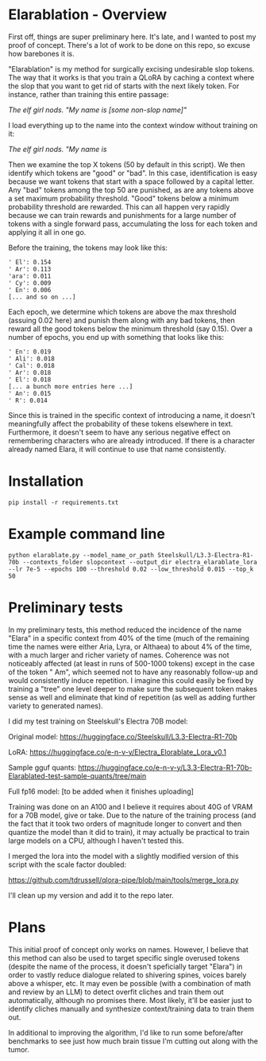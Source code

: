 # Elarablation - Overview
First off, things are super preliminary here.  It's late, and I wanted to post my proof of concept.  There's a lot of work to be done on this repo, so excuse how barebones it is.

"Elarablation" is my method for surgically excising undesirable slop tokens.  The way that it works is that you train a QLoRA by caching a context where the slop that you want to get rid of starts with the next likely token.  For instance, rather than training this entire passage:

*The elf girl nods. "My name is [some non-slop name]"*

I load everything up to the name into the context window without training on it:

*The elf girl nods. "My name is*

Then we examine the top X tokens (50 by default in this script).  We then identify which tokens are "good" or "bad".  In this case, identification is easy because we want tokens that start with a space followed by a capital letter.  Any "bad" tokens among the top 50 are punished, as are any tokens above a set maximum probability threshold.  "Good" tokens below a minimum probability threshold are rewarded.  This can all happen very rapidly because we can train rewards and punishments for a large number of tokens with a single forward pass, accumulating the loss for each token and applying it all in one go.

Before the training, the tokens may look like this:
  
    ' El': 0.154
    ' Ar': 0.113
    'ara': 0.011
    ' Cy': 0.009
    ' En': 0.006
    [... and so on ...]

Each epoch, we determine which tokens are above the max threshold (assuing 0.02 here) and punish them along with any bad tokens, then reward all the good tokens below the minimum threshold (say 0.15).  Over a number of epochs, you end up with something that looks like this:

    ' En': 0.019
    ' Ali': 0.018
    ' Cal': 0.018
    ' Ar': 0.018
    ' El': 0.018
    [... a bunch more entries here ...]
    ' An': 0.015
    ' R': 0.014

Since this is trained in the specific context of introducing a name, it doesn't meaningfully affect the probability of these tokens elsewhere in text.  Furthermore, it doesn't seem to have any serious negative effect on remembering characters who are already introduced.  If there is a character already named Elara, it will continue to use that name consistently.

# Installation

    pip install -r requirements.txt

# Example command line

    python elarablate.py --model_name_or_path Steelskull/L3.3-Electra-R1-70b --contexts_folder slopcontext --output_dir electra_elarablate_lora --lr 7e-5 --epochs 100 --threshold 0.02 --low_threshold 0.015 --top_k 50

# Preliminary tests

In my preliminary tests, this method reduced the incidence of the name "Elara" in a specific context from 40% of the time (much of the remaining time the names were either Aria, Lyra, or Althaea) to about 4% of the time, with a much larger and richer variety of names. Coherence was not noticeably affected (at least in runs of 500-1000 tokens) except in the case of the token " Am", which seemed not to have any reasonably follow-up and would consistently induce repetition.  I imagine this could easily be fixed by training a "tree" one level deeper to make sure the subsequent token makes sense as well and eliminate that kind of repetition (as well as adding further variety to generated names).

I did my test training on Steelskull's Electra 70B model:

Original model: https://huggingface.co/Steelskull/L3.3-Electra-R1-70b

LoRA: https://huggingface.co/e-n-v-y/Electra_Elorablate_Lora_v0.1

Sample gguf quants: https://huggingface.co/e-n-v-y/L3.3-Electra-R1-70b-Elarablated-test-sample-quants/tree/main

Full fp16 model: [to be added when it finishes uploading]

Training was done on an A100 and I believe it requires about 40G of VRAM for a 70B model, give or take.  Due to the nature of the training process (and the fact that it took two orders of magnitude longer to convert and then quantize the model than it did to train), it may actually be practical to train large models on a CPU, although I haven't tested this.

I merged the lora into the model with a slightly modified version of this script with the scale factor doubled:

https://github.com/tdrussell/qlora-pipe/blob/main/tools/merge_lora.py

I'll clean up my version and add it to the repo later.

# Plans

This initial proof of concept only works on names. However, I believe that this method can also be used to target specific single overused tokens (despite the name of the process, it doesn't speficially target "Elara") in order to vastly reduce dialogue related to shivering spines, voices barely above a whisper, etc.  It may even be possible (with a combination of math and review by an LLM) to detect overfit cliches and train them out automatically, although no promises there.  Most likely, it'll be easier just to identify cliches manually and synthesize context/training data to train them out.

In additional to improving the algorithm, I'd like to run some before/after benchmarks to see just how much brain tissue I'm cutting out along with the tumor.
